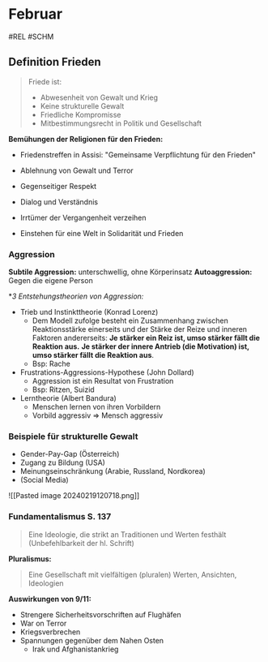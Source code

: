 # Februar
#REL #SCHM 



## Definition Frieden

> Friede ist:
> - Abwesenheit von Gewalt und Krieg
> - Keine strukturelle Gewalt
> - Friedliche Kompromisse
> - Mitbestimmungsrecht in Politik und Gesellschaft


**Bemühungen der Religionen für den Frieden:**
- Friedenstreffen in Assisi: "Gemeinsame Verpflichtung für den Frieden"

- Ablehnung von Gewalt und Terror
- Gegenseitiger Respekt
- Dialog und Verständnis 
- Irrtümer der Vergangenheit verzeihen
- Einstehen für eine Welt in Solidarität und Frieden

### Aggression

**Subtile Aggression:** unterschwellig, ohne Körperinsatz
**Autoaggression:** Gegen die eigene Person

**3 Entstehungstheorien von Aggression:*
- Trieb und Instinkttheorie (Konrad Lorenz)
	- Dem Modell zufolge besteht ein Zusammenhang zwischen Reaktionsstärke einerseits und der Stärke der Reize und inneren Faktoren andererseits: **Je stärker ein Reiz ist, umso stärker fällt die Reaktion aus.** **Je stärker der innere Antrieb (die Motivation) ist, umso stärker fällt die Reaktion aus**.
	- Bsp: Rache
- Frustrations-Aggressions-Hypothese (John Dollard)
	- Aggression ist ein Resultat von Frustration
	- Bsp: Ritzen, Suizid
- Lerntheorie (Albert Bandura)
	- Menschen lernen von ihren Vorbildern
	- Vorbild aggressiv => Mensch aggressiv


### Beispiele für strukturelle Gewalt
- Gender-Pay-Gap (Österreich)
- Zugang zu Bildung (USA)
- Meinungseinschränkung (Arabie, Russland, Nordkorea)
- (Social Media)

![[Pasted image 20240219120718.png]]


### Fundamentalismus S. 137

> Eine Ideologie, die strikt an Traditionen und Werten festhält (Unbefehlbarkeit der hl. Schrift)


**Pluralismus:**
>Eine Gesellschaft mit vielfältigen (pluralen) Werten, Ansichten, Ideologien


**Auswirkungen von 9/11:**
- Strengere Sicherheitsvorschriften auf Flughäfen
- War on Terror 
- Kriegsverbrechen
- Spannungen gegenüber dem Nahen Osten
	- Irak und Afghanistankrieg